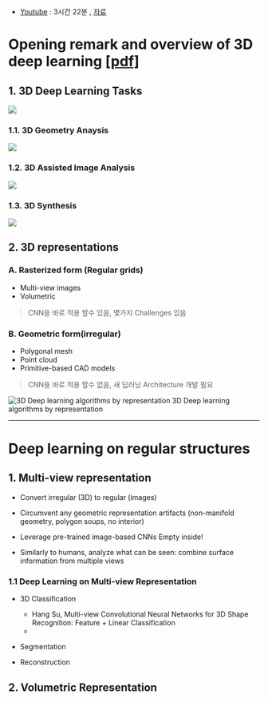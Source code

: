 - [Youtube](https://www.youtube.com/watch?v=8CenT_4HWyY) : 3시간 22분 , [자료](http://3ddl.stanford.edu/)


# Opening remark and overview of 3D deep learning [[pdf]](http://3ddl.stanford.edu/CVPR17_Tutorial_Overview.pdf)

## 1. 3D Deep Learning Tasks 

![](https://i.imgur.com/AlmQPZC.png)

### 1.1. 3D Geometry Anaysis

![](https://i.imgur.com/Db2NhIu.png)

### 1.2. 3D Assisted Image Analysis

![](https://i.imgur.com/NY2wwBR.png)

### 1.3. 3D Synthesis
![](https://i.imgur.com/kccad3b.png)


## 2. 3D representations

### A. Rasterized form (Regular grids)
- Multi-view images
- Volumetric

> CNN을 바로 적용 할수 있음, 몇가지 Challenges 있음 

### B. Geometric form(irregular) 
- Polygonal mesh
- Point cloud
- Primitive-based CAD models 

> CNN을 바로 적용 할수 없음, 새 딥러닝 Architecture 개발 필요 

![3D Deep learning algorithms by representation](https://i.imgur.com/qQxYXrb.png)
3D Deep learning algorithms by representation 

---

# Deep learning on regular structures 

## 1. Multi-view representation

- Convert irregular (3D) to regular (images)

- Circumvent any geometric representation artifacts (non-manifold geometry, polygon soups, no interior)

- Leverage pre-trained image-based CNNs Empty inside!

- Similarly to humans, analyze what can be seen: combine surface information from multiple views 

### 1.1 Deep Learning on Multi-view Representation

- 3D Classification 
    - Hang Su, Multi-view Convolutional Neural Networks for 3D Shape Recognition: Feature + Linear Classification 
    - 
    

- Segmentation 

- Reconstruction 

## 2. Volumetric Representation